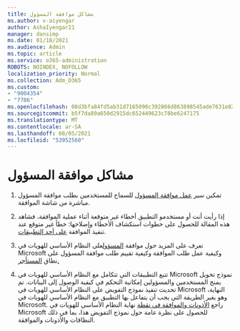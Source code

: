 ```yaml
---
title: مشاكل موافقة المسؤول
ms.author: v-aiyengar
author: AshaIyengar21
manager: dansimp
ms.date: 01/18/2021
ms.audience: Admin
ms.topic: article
ms.service: o365-administration
ROBOTS: NOINDEX, NOFOLLOW
localization_priority: Normal
ms.collection: Adm_O365
ms.custom:
- "9004354"
- "7786"
ms.openlocfilehash: 08d3bfa84fd5ab31d7165090c392866d863898545ade7631e820a100eef89dea
ms.sourcegitcommit: b5f7da89a650d2915dc652449623c78be6247175
ms.translationtype: MT
ms.contentlocale: ar-SA
ms.lasthandoff: 08/05/2021
ms.locfileid: "53952560"
---
```

# <a name="admin-consent-issues"></a>مشاكل موافقة المسؤول

1. تمكين سير [عمل موافقة المسؤول](https://docs.microsoft.com/azure/active-directory/manage-apps/configure-admin-consent-workflow) للسماح للمستخدمين بطلب موافقة المسؤول مباشرة من شاشة الموافقة.

1. إذا رأيت أنت أو مستخدمو التطبيق أخطاء غير متوقعة أثناء عملية الموافقة، فشاهد هذه المقالة للحصول على خطوات استكشاف الأخطاء وإصلاحها: خطأ غير متوقع عند تنفيذ الموافقة [على أحد التطبيقات](https://docs.microsoft.com/azure/active-directory/manage-apps/application-sign-in-unexpected-user-consent-error).

1. تعرف على المزيد حول موافقة [المسؤول](https://docs.microsoft.com/azure/active-directory/develop/v2-admin-consent)على [](https://docs.microsoft.com/azure/active-directory/develop/v2-admin-consent) النظام الأساسي للهويات في Microsoft وكيفية عمل طلب الموافقة وكيفية تقييم طلب موافقة المسؤول على نطاق [المستأجر.](https://docs.microsoft.com/azure/active-directory/manage-apps/manage-consent-requests#evaluating-a-request-for-tenant-wide-admin-consent)

1. تتبع التطبيقات التي تتكامل مع النظام الأساسي للهويات في Microsoft نموذج تخويل يمنح المستخدمين والمسؤولين إمكانية التحكم في كيفية الوصول إلى البيانات. تم تحديث تنفيذ نموذج التفويض على النظام الأساسي للهويات في Microsoft النهاية، وهو يغير الطريقة التي يجب أن يتفاعل بها التطبيق مع النظام الأساسي للهويات في Microsoft. راجع [الأذونات والموافقة في نقطة](https://docs.microsoft.com/azure/active-directory/manage-apps/manage-consent-requests#evaluating-a-request-for-tenant-wide-admin-consent) نهاية النظام الأساسي للهويات في Microsoft للحصول على نظرة عامة حول نموذج التفويض هذا، بما في ذلك النطاقات والأذونات والموافقة.